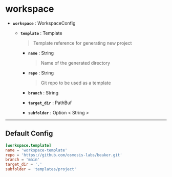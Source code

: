 # workspace

- **`workspace`** : WorkspaceConfig

  >

  - **`template`** : Template

    > Template reference for generating new project

    - **`name`** : String

      > Name of the generated directory

    - **`repo`** : String

      > Git repo to be used as a template

    - **`branch`** : String

      >

    - **`target_dir`** : PathBuf

      >

    - **`subfolder`** : Option < String >

      >

---

## Default Config

```toml
[workspace.template]
name = 'workspace-template'
repo = 'https://github.com/osmosis-labs/beaker.git'
branch = 'main'
target_dir = '.'
subfolder = 'templates/project'
```
